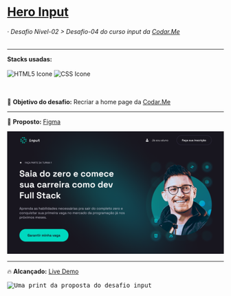   # <a href="https://alissonpeixer.github.io/HeroInput/">Hero Input</a> 

  ###### · Desafio Nivel-02 > Desafio-04 do curso input da <a href="https://codar.me/input">Codar.Me</a>
  <hr>
  <div>
    <strong>Stacks usadas:</strong>
    <br>
    <br>
    <img src="https://alissonpeixer.github.io/iconStacks/assents/html-5-480px.svg" width="40px" alt="HTML5 Icone">
    <img src="https://alissonpeixer.github.io/iconStacks/assents/css-3-480px.svg" width="40px" alt="CSS Icone">
    <br>
  </div>
  <br>
  <br>
  <dl>   
   🚀 <strong>Objetivo do desafio:</strong> Recriar a home page da <a href="https://codar.me/input">Codar.Me</a>
  </dl>
  <hr>
  <dl>
  📌 <strong>Proposto:</strong> <a href="https://www.figma.com/file/iAEgzblzdJRIR8kk0jyrS0/N%C3%ADvel-2-%E2%80%A2-Desafio-4-%E2%80%A2-Hero-Input">Figma</a>
  </dl>
  <kbd>
  <img src="./assents/ui-desafio04-lvl02.png" alt="Uma print da proposta do desafio input">
  </kbd>
  <hr>
  <dl>
  🔥 <strong>Alcançado:</strong> <a href="https://alissonpeixer.github.io/HeroInput/">Live Demo</a>
  </dl>
  <kbd>
  <img src="https://media.discordapp.net/attachments/902734948270759937/999271951413563421/unknown.png?width=1346&height=671" alt="Uma print da proposta do desafio input">
  </kbd>
